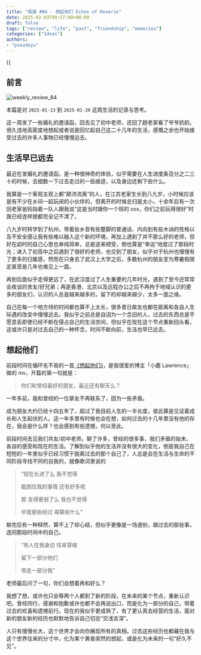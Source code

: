 ```yaml
---
title: "周报 #84 - 想起他们 Echos of Reverie"
date: 2025-02-03T00:57:00+08:00
draft: false
tags: ["review", "life", "past", "friendship", "memories"]
categories: ["Ideas"]
authors:
- "pseudoyu"
---
```


{{<audio src="audios/echos_of_reverie.mp3" caption="《想起他們 Echos of Reverie》" >}}

## 前言

![weekly_review_84](https://image.pseudoyu.com/images/weekly_review_84.png)

本篇是对 `2025-01-13` 到 `2025-01-20` 这周生活的记录与思考。

这一周发了一些婚礼的邀请函，回去见了初中老师，还回了趟老家看了爷爷奶奶，很久违地高密度地想起或者说是回忆起自己这二十几年的生活，感慨之余也开始接受过去的许多人事物已经慢慢远去。

## 生活早已远去

最近在发婚礼的邀请函，是一种很神奇的体验，似乎需要在人生进度条百分之二三十的时候，去细数一下过去走过的一些痕迹，以及身边还剩下些什么。

我算是一个客观主观上都“颠沛流离”的人，在江苏老家生长到八九岁，小时候应该是有不少在乡间一起玩闹的小伙伴的，但离开的时候总归是太小，十余年后有一次回老家爸妈指着一队人跟我说“这是当时跟你一个班的 xxx，你们之前玩得很好”时我已经连样貌都完全记不清了。

八九岁时转学到了杭州，带着些乡音有些蹩脚的普通话、内向到有些木讷的性格以及不安全感让我有些难以融入这个新的环境，再加上遇到了并不那么好的老师，但好在幼时的自己心思也单纯简单，总是逆来顺受，倒也算是“幸运”地度过了那段时光；进入了初高中之后遇到了很好的老师，也交到了朋友，似乎对于杭州也慢慢有了更多的归属感，然而在只身去了武汉上大学之后，多数杭州的朋友变为寒暑假限定甚至是几年也难见上一面。

再到后面似乎走得更远了，在武汉度过了人生重要的几年时光，遇到了至今还常常会夜谈的舍友/好兄弟；再是香港、北京以及远程办公之后不再拘于地域认识的更多的朋友们，认识的人总是越来越多的，留下的却越来越少，太多一面之缘。

自己在每一个地方待的时间都也算不上太长，很多昔日故友也都在距离和各自人生际遇的改变中慢慢远去。我似乎之前总是自诩为一个念旧的人，过去的东西总是不愿意丢即使已经不断在侵占自己的生活空间，但似乎在现在这个节点重新回头看，这或许只是对过去自己的一种怀念，时间不断向前，生活也早已远去。

## 想起他们

前段时间在循环毛不易的一首[《想起他们》](https://www.bilibili.com/video/BV1Nn6AYtExf/)，是我很爱的博主「小鹿 Lawrence」做的 mv，开篇的第一句就是：

> 你们和曾经最好的朋友，最近还有聊天么？

一年多前，我和曾经的一位挚友不再联系了，因为一些矛盾。

成为朋友大约已经十四五年了，超过了我目前人生的一半长度，彼此算是见证着成长和人生起伏的人。这一年多里有时候也会在想，如何过去的十几年里没有他的存在，我会是什么样？也会感到有些遗憾，何以至此。

前段时间去见我们共友/初中老师，聊了许多，曾经的很多事，我们矛盾的始末、各自的感受和现在的生活。了解到似乎他的生活并没有很大的变化，倒是我自己在短短的一年里似乎已经习惯于脱离过去的那个自己了，人总是会在生活与生命的不同阶段寻找不同的自我的，就像歌词里说的

> “现在长进了么 我不觉得
>
> 能困住我的事情 还有好多呢
>
> 那 变得更弱了么 我也不觉得
>
> 毕竟那些经过 得算些什么”

聊完后有一种释然，算不上了却心结，但似乎更像是一场道别，跟过去的那些事，连同那段时间中的自己。

> “有人在我身边 往来穿梭
>
> 留下一部分他们
>
> 带走一部分我”

老师最后问了一句，你们会想着再和好么？

我想了想，或许也只会等两个人都到了新的阶段，在未来的某个节点，重新认识吧。曾经同行，感谢和抱歉或许也都不会再说出口，而是化为一部分的自己，带着过去的欢喜和遗憾前行。现在的我似乎更成熟了，有了更认真去经营的生活，面对新的朋友新的经历也默默地告诉自己切忌“交浅言深”。

人只有慢慢长大，这个世界才会向你展现所有的真相。过去这些经历也都藏在我与这个世界往来的分寸中，化为某个黄昏突然的想起，或是化为未来的一句“好久不见”。

